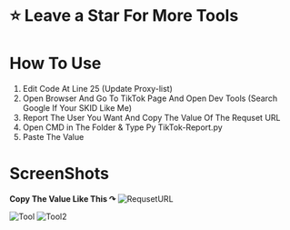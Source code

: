 
# ⭐ Leave a Star For More Tools 

# How To Use
1. Edit Code At Line 25 (Update Proxy-list)
2. Open Browser And Go To TikTok Page And Open Dev Tools (Search Google If Your SKID Like Me)
3. Report The User You Want And Copy The Value Of The Requset URL
4. Open CMD in The Folder & Type Py TikTok-Report.py
5. Paste The Value

# ScreenShots
**Copy The Value Like This ↷**
![RequsetURL](https://cdn.discordapp.com/attachments/994301673835081778/1102382856732426241/report.png)

![Tool](https://cdn.discordapp.com/attachments/994301673835081778/1102385424296583310/tool.png)
![Tool2](https://cdn.discordapp.com/attachments/994301673835081778/1102385977118441482/tool2.png)

